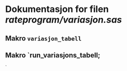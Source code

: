 
# Dokumentasjon for filen *rateprogram/variasjon.sas*


## Makro `variasjon_tabell`


## Makro `run_variasjons_tabell;
`

